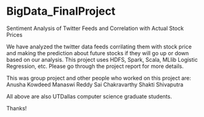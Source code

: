 # BigData_FinalProject
Sentiment Analysis of Twitter Feeds and Correlation with Actual Stock Prices

We have analyzed the twitter data feeds corrilating them with stock price and making the prediction about future stocks if they will go up or down based on our analysis. This project uses HDFS, Spark, Scala, MLlib Logistic Regression, etc.
Please go through the project report for more details.

This was group project and other people who worked on this project are:
Anusha Kowdeed
Manaswi Reddy
Sai Chakravarthy
Shakti Shivaputra 

All above are also UTDallas computer science graduate students.

Thanks!
